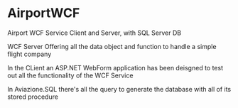 # AirportWCF
Airport WCF Service Client and Server, with SQL Server DB


WCF Server Offering all the data object and function to handle a simple flight company

In the CLient an ASP.NET WebForm application has been deisgned to test out all the functionality of the WCF Service

In Aviazione.SQL there's all the query to generate the database with all of its stored procedure
